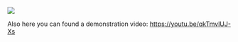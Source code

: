 ![](https://processpdf.qoppa.com:8443/PDFToSVG/DocToHTML?file=emory_rollins_school.pdf)

[](./docs/readme_dark.svg)

Also here you can found a demonstration video: https://youtu.be/qkTmvlUJ-Xs
